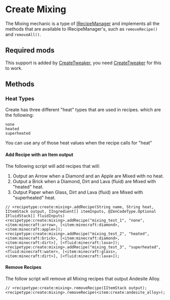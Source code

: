 # Create Mixing

The Mixing mechanic is a type of [IRecipeManager](/vanilla/api/managers/IRecipeManager) and implements all the methods that are available to IRecipeManager's, such as `removeRecipe()` and `removeAll()`.

## Required mods

This support is added by [CreateTweaker](https://www.curseforge.com/minecraft/mc-mods/createtweaker), you need [CreateTweaker](https://www.curseforge.com/minecraft/mc-mods/createtweaker) for this to work.

## Methods

### Heat Types

Create has three different "heat" types that are used in recipes. which are the following:

```plaintext
none
heated
superheated
```

You can use any of those heat values when the recipe calls for "heat"

#### Add Recipe with an Item output

The following script will add recipes that will:

1) Output an Arrow when a Diamond and an Apple are Mixed with no heat.
2) Output a Brick when a Diamond, Dirt and Lava (fluid) are Mixed with "heated" heat.
3) Output Paper when Glass, Dirt and Lava (fluid) are Mixed with "superheated" heat.

```zenscript
// <recipetype:create:mixing>.addRecipe(String name, String heat, IItemStack output, IIngredient[] itemInputs, @ZenCodeType.Optional IFluidStack[] fluidInputs)
<recipetype:create:mixing>.addRecipe("mixing_test_1", "none", <item:minecraft:arrow>, [<item:minecraft:diamond>, <item:minecraft:apple>]);
<recipetype:create:mixing>.addRecipe("mixing_test_2", "heated", <item:minecraft:brick>, [<item:minecraft:diamond>, <item:minecraft:dirt>], [<fluid:minecraft:lava>]);
<recipetype:create:mixing>.addRecipe("mixing_test_3", "superheated", <fluid:minecraft:water>, [<item:minecraft:glass>, <item:minecraft:dirt>], [<fluid:minecraft:lava>]);
```

#### Remove Recipes

The follow script will remove all Mixing recipes that output Andesite Alloy.

```zenscript
// <recipetype:create:mixing>.removeRecipe(IItemStack output);
<recipetype:create:mixing>.removeRecipe(<item:create:andesite_alloy>);
```



